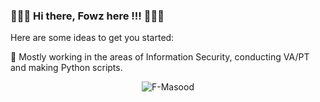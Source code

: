### 👋👋👋 Hi there, Fowz here !!! 👋👋👋


Here are some ideas to get you started:

🔭 Mostly working in the areas of Information Security, conducting VA/PT and making Python scripts.
<p align="center"> <img src="https://github-readme-stats.vercel.app/api?username=F-Masood&count_private=true&show_icons=true&theme=radical" alt=F-Masood /> </p>
